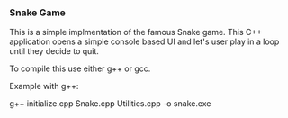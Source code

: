 ### Snake Game

This is a simple implmentation of the famous Snake game. This C++ application opens a simple console based UI and let's user play in a loop until they decide to quit.


To compile this use either g++ or gcc.

Example with g++:

g++ initialize.cpp Snake.cpp Utilities.cpp -o snake.exe

